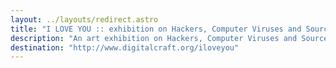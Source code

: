 ```yaml
---
layout: ../layouts/redirect.astro
title: "I LOVE YOU :: exhibition on Hackers, Computer Viruses and Source Code"
description: "An art exhibition on Hackers, Computer Viruses and Source Code. In a society of communication and information the dealing with computer viruses belongs to every day digital life. I LOVE YOU explores computer virus history, its technical development, a visualisation of hidden processes and the aesthetic dimension of computer viruses."
destination: "http://www.digitalcraft.org/iloveyou"
---
```

